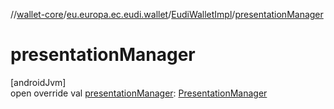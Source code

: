 //[wallet-core](../../../index.md)/[eu.europa.ec.eudi.wallet](../index.md)/[EudiWalletImpl](index.md)/[presentationManager](presentation-manager.md)

# presentationManager

[androidJvm]\
open override
val [presentationManager](presentation-manager.md): [PresentationManager](../../eu.europa.ec.eudi.wallet.presentation/-presentation-manager/index.md)
